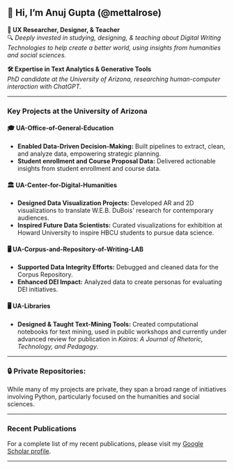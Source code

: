 ## 👋 **Hi, I’m Anuj Gupta** (@mettalrose)

**👀 UX Researcher, Designer, & Teacher**  
🔍 *Deeply invested in studying, designing, & teaching about Digital Writing Technologies to help create a better world, using insights from humanities and social sciences.*

**🛠️ Expertise in Text Analytics & Generative Tools**  
*PhD candidate at the University of Arizona, researching human-computer interaction with ChatGPT.*

---

### **Key Projects at the University of Arizona**

#### 🎓 **UA-Office-of-General-Education**
- **Enabled Data-Driven Decision-Making:** Built pipelines to extract, clean, and analyze data, empowering strategic planning.
- **Student enrollment and Course Proposal Data:** Delivered actionable insights from student enrollment and course data.

#### 🏛️ **UA-Center-for-Digital-Humanities**
- **Designed Data Visualization Projects:** Developed AR and 2D visualizations to translate W.E.B. DuBois' research for contemporary audiences.
- **Inspired Future Data Scientists:** Curated visualizations for exhibition at Howard University to inspire HBCU students to pursue data science.

#### 🖥️ **UA-Corpus-and-Repository-of-Writing-LAB**
- **Supported Data Integrity Efforts:** Debugged and cleaned data for the Corpus Repository.
- **Enhanced DEI Impact:** Analyzed data to create personas for evaluating DEI initiatives.

#### 🖥️ **UA-Libraries**
- **Designed & Taught Text-Mining Tools:** Created computational notebooks for text mining, used in public workshops and currently under advanced review for publication in *Kairos: A Journal of Rhetoric, Technology, and Pedagogy*.


---

### 🔒 **Private Repositories:**
While many of my projects are private, they span a broad range of initiatives involving Python, particularly focused on the humanities and social sciences.

---

### **Recent Publications**
For a complete list of my recent publications, please visit my [Google Scholar profile](https://scholar.google.com/citations?user=SwLKUW8AAAAJ&hl=en&oi=ao).

---
